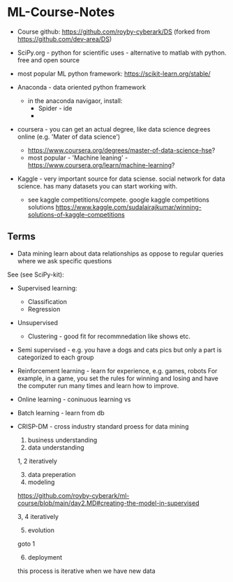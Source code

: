 # ML-Course-Notes

* Course github:
https://github.com/royby-cyberark/DS (forked from https://github.com/dev-area/DS)


* SciPy.org - python for scientific uses - alternative to matlab with python. free and open source
* most popular ML python framework: https://scikit-learn.org/stable/
* Anaconda - data oriented python framework
  * in the anaconda navigaor, install:
    * Spider - ide
    * 
* coursera - you can get an actual degree, like data science degrees online (e.g. 'Mater of data science')
  * https://www.coursera.org/degrees/master-of-data-science-hse?
  * most popular - 'Machine leaning' - https://www.coursera.org/learn/machine-learning?

* Kaggle - very important source for data sciense. social network for data science. 
has many datasets you can start working with.
  * see kaggle competitions/compete. google kaggle competitions solutions
    https://www.kaggle.com/sudalairajkumar/winning-solutions-of-kaggle-competitions

## Terms

* Data mining
learn about data relationships as oppose to regular queries where we ask specific questions

See (see SciPy-kit):
* Supervised learning:
  * Classification
  * Regression 
* Unsupervised
  * Clustering - good fit for recommnedation like shows etc.
* Semi supervised - e.g. you have a dogs and cats pics but only a part is categorized to each group

  
* Reinforcement learning - learn for experience, e.g. games, robots
For example, in a game, you set the rules for winning and losing and have the computer run many times and learn how to improve.

* Online learning - coninuous learning
vs
* Batch learning - learn from db

* CRISP-DM - cross industry standard proess for data mining 
  1. business understanding
  2. data understanding 
  
  1, 2 iteratively 
  
  3. data preperation
  4. modeling
  
  https://github.com/royby-cyberark/ml-course/blob/main/day2.MD#creating-the-model-in-supervised
  
  3, 4 iteratively
  
  5. evolution
  
  goto 1
  
  6. deployment
  
  this process is iterative when we have new data
  





